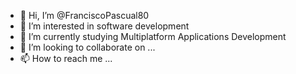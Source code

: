 - 👋 Hi, I’m @FranciscoPascual80
- 👀 I’m interested in software development
- 🌱 I’m currently studying Multiplatform Applications Development
- 💞️ I’m looking to collaborate on ...
- 📫 How to reach me ...

<!---
FranciscoPascual80/FranciscoPascual80 is a ✨ special ✨ repository because its `README.md` (this file) appears on your GitHub profile.
You can click the Preview link to take a look at your changes.
--->
